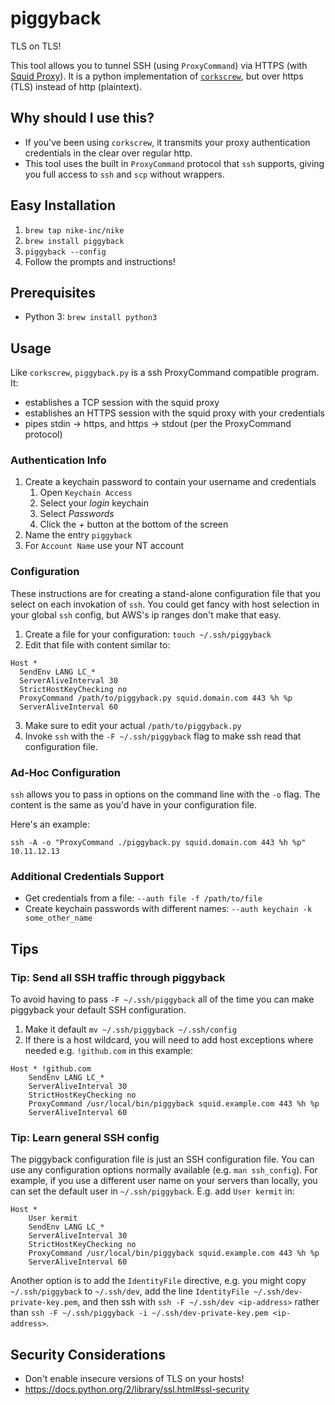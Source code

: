 # piggyback

TLS on TLS!

This tool allows you to tunnel SSH (using `ProxyCommand`) via HTTPS (with [Squid Proxy](http://www.squid-cache.org)). It is a python implementation of [`corkscrew`](https://github.com/bryanpkc/corkscrew), but over https (TLS) instead of http (plaintext). 

## Why should I use this?

- If you've been using `corkscrew`, it transmits your proxy authentication credentials in the clear over regular http.
- This tool uses the built in `ProxyCommand` protocol that `ssh` supports, giving you full access to `ssh` and `scp` without wrappers.

## Easy Installation

1. `brew tap nike-inc/nike`
1. `brew install piggyback`
1. `piggyback --config`
1. Follow the prompts and instructions!

## Prerequisites

- Python 3: `brew install python3`

## Usage

Like `corkscrew`, `piggyback.py` is a ssh ProxyCommand compatible program. It:

- establishes a TCP session with the squid proxy
- establishes an HTTPS session with the squid proxy with your credentials
- pipes stdin → https, and https → stdout (per the ProxyCommand protocol)

### Authentication Info

1. Create a keychain password to contain your username and credentials
    1. Open `Keychain Access`
    1. Select your *login* keychain
    1. Select *Passwords*
    1. Click the *+* button at the bottom of the screen 
2. Name the entry `piggyback`
3. For `Account Name` use your NT account

### Configuration

These instructions are for creating a stand-alone configuration file that you select on each invokation of `ssh`. You could
get fancy with host selection in your global `ssh` config, but AWS's ip ranges don't make that easy.

1. Create a file for your configuration: `touch ~/.ssh/piggyback`
2. Edit that file with content similar to:
```
Host *
  SendEnv LANG LC_*
  ServerAliveInterval 30
  StrictHostKeyChecking no
  ProxyCommand /path/to/piggyback.py squid.domain.com 443 %h %p
  ServerAliveInterval 60
```
3. Make sure to edit your actual `/path/to/piggyback.py`
4. Invoke `ssh` with the `-F ~/.ssh/piggyback` flag to make ssh read that configuration file.

### Ad-Hoc Configuration

`ssh` allows you to pass in options on the command line with the `-o` flag. The content is the same as you'd have in your configuration file.

Here's an example:

```
ssh -A -o "ProxyCommand ./piggyback.py squid.domain.com 443 %h %p" 10.11.12.13
```

### Additional Credentials Support

* Get credentials from a file: `--auth file -f /path/to/file`
* Create keychain passwords with different names: `--auth keychain -k some_other_name`

## Tips

### Tip: Send all SSH traffic through piggyback

To avoid having to pass `-F ~/.ssh/piggyback` all of the time you can make
piggyback your default SSH configuration.

1. Make it default `mv ~/.ssh/piggyback ~/.ssh/config`
2. If there is a host wildcard, you will need to add host exceptions where
needed e.g. `!github.com` in this example:
```
Host * !github.com
    SendEnv LANG LC_*
    ServerAliveInterval 30
    StrictHostKeyChecking no
    ProxyCommand /usr/local/bin/piggyback squid.example.com 443 %h %p
    ServerAliveInterval 60
```

### Tip: Learn general SSH config

The piggyback configuration file is just an SSH configuration file.  You can
use any configuration options normally available (e.g. `man ssh_config`).
For example, if you use a different user name on your servers than locally,
you can set the default user in `~/.ssh/piggyback`. E.g. add `User kermit` in:

```
Host *
    User kermit
    SendEnv LANG LC_*
    ServerAliveInterval 30
    StrictHostKeyChecking no
    ProxyCommand /usr/local/bin/piggyback squid.example.com 443 %h %p
    ServerAliveInterval 60
```

Another option is to add the `IdentityFile` directive, e.g. you might copy
`~/.ssh/piggyback` to `~/.ssh/dev`, add the line
`IdentityFile ~/.ssh/dev-private-key.pem`, and then ssh with
`ssh -F ~/.ssh/dev <ip-address>` rather than
`ssh -F ~/.ssh/piggyback -i ~/.ssh/dev-private-key.pem <ip-address>`.

## Security Considerations

* Don't enable insecure versions of TLS on your hosts!
* https://docs.python.org/2/library/ssl.html#ssl-security
